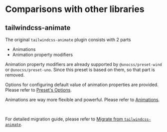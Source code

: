 # Comparisons with other libraries

## tailwindcss-animate

The original `tailwindcss-animate` plugin consists with 2 parts
- Animations 
- Animation property modifiers


Animation property modifiers are already supported by `@unocss/preset-wind` or `@unocss/preset-uno`. Since this preset is based on them, so that part is removed.

Options for configuring default value of animation properties are provided. Please refer to [Preset's Options](/guide/#options).

Animations are way more flexible and powerful. Please refer to [Animations](/animations/).

<br />

For detailed migration guide, please refer to [Migrate from `tailwindcss-animate`](./migration#tailwindcss-animate).
